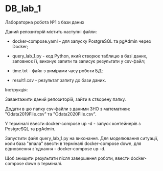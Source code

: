 # DB_lab_1

Лабораторна робота №1 з бази даних


Даний репозиторій містить наступні файли:

- docker-compose.yaml - для запуску PostgreSQL та pgAdmin через Docker;

- query_lab_1.py - код Python, який створює таблицю в базі даних, заповнює її, виконує запити та записує результати у csv-файл;

- time.txt - файл з вимірами часу роботи БД;

- result1.csv - результат запиту до бази даних.



Інструкція:

Завантажити даний репозиторій, зайти в створену папку.

Додати в цю папку csv-файли з даними ЗНО з математики: "Odata2019File.csv" та "Odata2020File.csv".

У терміналі ввести docker-compose up -d - запуск контейнерів з PostgreSQL та pgAdmin.

Запустити файл query_lab_1.py на виконання. Для моделювання ситуації, коли база "впала" ввести в терміналі docker-compose down, для відновлення з'єднання - docker-compose up -d.

Щоб знищити результати після завершення роботи, ввести docker-compose down в терміналі.
